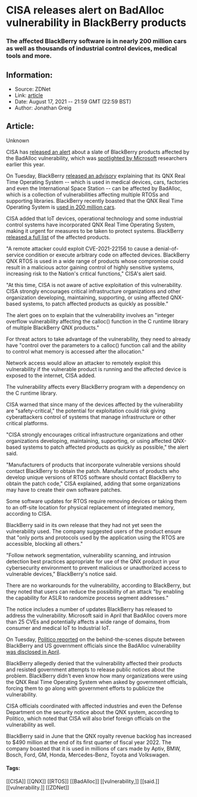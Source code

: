 # CISA releases alert on BadAlloc vulnerability in BlackBerry products
### The affected BlackBerry software is in nearly 200 million cars as well as thousands of industrial control devices, medical tools and more.

## Information:
+ Source: ZDNet
+ Link: [article](https://www.zdnet.com/article/cisa-releases-alert-on-badalloc-vulnerability-in-blackberry-products/)
+ Date: August 17, 2021 -- 21:59 GMT (22:59 BST)
+ Author: Jonathan Greig


## Article:
Unknown

CISA has [released an alert](https://us-cert.cisa.gov/ncas/alerts/aa21-229a) about a slate of BlackBerry products affected by the BadAlloc vulnerability, which was [spotlighted by Microsoft](https://msrc-blog.microsoft.com/2021/04/29/badalloc-memory-allocation-vulnerabilities-could-affect-wide-range-of-iot-and-ot-devices-in-industrial-medical-and-enterprise-networks/) researchers earlier this year. 

On Tuesday, BlackBerry [released an advisory](https://support.blackberry.com/kb/articleDetail?articleNumber=000082334) explaining that its QNX Real Time Operating System -- which is used in medical devices, cars, factories and even the International Space Station -- can be affected by BadAlloc, which is a collection of vulnerabilities affecting multiple RTOSs and supporting libraries. BlackBerry recently boasted that the QNX Real Time Operating System is [used in 200 million cars](https://www.blackberry.com/us/en/company/newsroom/press-releases/2021/blackberry-qnx-software-is-now-embedded-in-over-195-million-vehicles). 

CISA added that IoT devices, operational technology and some industrial control systems have incorporated QNX Real Time Operating System, making it urgent for measures to be taken to protect systems. BlackBerry [released a full list](https://www.qnx.com/support/knowledgebase.html?id=5015Y000001SX2z) of the affected products. 

"A remote attacker could exploit CVE-2021-22156 to cause a denial-of-service condition or execute arbitrary code on affected devices. BlackBerry QNX RTOS is used in a wide range of products whose compromise could result in a malicious actor gaining control of highly sensitive systems, increasing risk to the Nation's critical functions," CISA's alert said. 

"At this time, CISA is not aware of active exploitation of this vulnerability. CISA strongly encourages critical infrastructure organizations and other organization developing, maintaining, supporting, or using affected QNX-based systems, to patch affected products as quickly as possible."

The alert goes on to explain that the vulnerability involves an "integer overflow vulnerability affecting the calloc() function in the C runtime library of multiple BlackBerry QNX products."

For threat actors to take advantage of the vulnerability, they need to already have "control over the parameters to a calloc() function call and the ability to control what memory is accessed after the allocation."






Network access would allow an attacker to remotely exploit this vulnerability if the vulnerable product is running and the affected device is exposed to the internet, CISA added. 

The vulnerability affects every BlackBerry program with a dependency on the C runtime library.

CISA warned that since many of the devices affected by the vulnerability are "safety-critical," the potential for exploitation could risk giving cyberattackers control of systems that manage infrastructure or other critical platforms. 

"CISA strongly encourages critical infrastructure organizations and other organizations developing, maintaining, supporting, or using affected QNX-based systems to patch affected products as quickly as possible," the alert said. 

"Manufacturers of products that incorporate vulnerable versions should contact BlackBerry to obtain the patch. Manufacturers of products who develop unique versions of RTOS software should contact BlackBerry to obtain the patch code," CISA explained, adding that some organizations may have to create their own software patches. 

Some software updates for RTOS require removing devices or taking them to an off-site location for physical replacement of integrated memory, according to CISA. 

BlackBerry said in its own release that they had not yet seen the vulnerability used. The company suggested users of the product ensure that "only ports and protocols used by the application using the RTOS are accessible, blocking all others." 

"Follow network segmentation, vulnerability scanning, and intrusion detection best practices appropriate for use of the QNX product in your cybersecurity environment to prevent malicious or unauthorized access to vulnerable devices," BlackBerry's notice said. 

There are no workarounds for the vulnerability, according to BlackBerry, but they noted that users can reduce the possibility of an attack "by enabling the capability for ASLR to randomize process segment addresses."

The notice includes a number of updates BlackBerry has released to address the vulnerability. Microsoft said in April that BadAlloc covers more than 25 CVEs and potentially affects a wide range of domains, from consumer and medical IoT to Industrial IoT.

On Tuesday, [Politico reported](https://www.politico.com/news/2021/08/17/blackberry-qnx-vulnerability-hackers-505649) on the behind-the-scenes dispute between BlackBerry and US government officials since the BadAlloc vulnerability [was disclosed in April](https://www.zdnet.com/article/microsoft-finds-memory-allocation-holes-in-range-of-iot-and-industrial-technology/). 

BlackBerry allegedly denied that the vulnerability affected their products and resisted government attempts to release public notices about the problem. BlackBerry didn't even know how many organizations were using the QNX Real Time Operating System when asked by government officials, forcing them to go along with government efforts to publicize the vulnerability. 

CISA officials coordinated with affected industries and even the Defense Department on the security notice about the QNX system, according to Politico, which noted that CISA will also brief foreign officials on the vulnerability as well. 

BlackBerry said in June that the QNX royalty revenue backlog has increased to $490 million at the end of its first quarter of fiscal year 2022. The company boasted that it is used in millions of cars made by Aptiv, BMW, Bosch, Ford, GM, Honda, Mercedes-Benz, Toyota and Volkswagen.





#### Tags:
[[CISA]] [[QNX]] [[RTOS]] [[BadAlloc]] [[vulnerability,]] [[said.]] [[vulnerability.]] [[ZDNet]]
